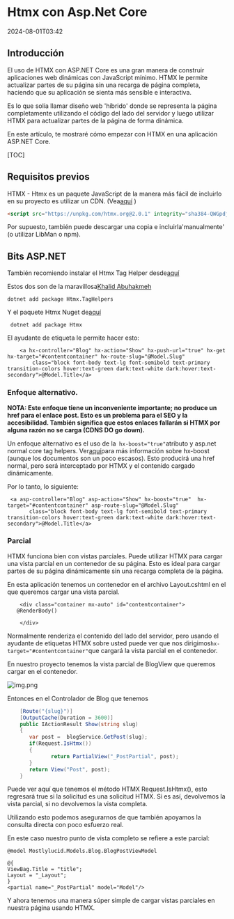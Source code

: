 # Htmx con Asp.Net Core

<datetime class="hidden">2024-08-01T03:42</datetime>

<!--category-- ASP.NET, HTMX -->
## Introducción

El uso de HTMX con ASP.NET Core es una gran manera de construir aplicaciones web dinámicas con JavaScript mínimo. HTMX le permite actualizar partes de su página sin una recarga de página completa, haciendo que su aplicación se sienta más sensible e interactiva.

Es lo que solía llamar diseño web 'híbrido' donde se representa la página completamente utilizando el código del lado del servidor y luego utilizar HTMX para actualizar partes de la página de forma dinámica.

En este artículo, te mostraré cómo empezar con HTMX en una aplicación ASP.NET Core.

[TOC]

## Requisitos previos

HTMX - Htmx es un paquete JavaScript de la manera más fácil de incluirlo en su proyecto es utilizar un CDN. (Vea[aquí](https://htmx.org/docs/#installing) )

```html
<script src="https://unpkg.com/htmx.org@2.0.1" integrity="sha384-QWGpdj554B4ETpJJC9z+ZHJcA/i59TyjxEPXiiUgN2WmTyV5OEZWCD6gQhgkdpB/" crossorigin="anonymous"></script>
```

Por supuesto, también puede descargar una copia e incluirla'manualmente' (o utilizar LibMan o npm).

## Bits ASP.NET

También recomiendo instalar el Htmx Tag Helper desde[aquí](https://github.com/khalidabuhakmeh/Htmx.Net)

Estos dos son de la maravillosa[Khalid Abuhakmeh
](https://mastodon.social/@khalidabuhakmeh@mastodon.social)

```shell
dotnet add package Htmx.TagHelpers
```

Y el paquete Htmx Nuget de[aquí](https://www.nuget.org/packages/Htmx/)

```shell
 dotnet add package Htmx
```

El ayudante de etiqueta le permite hacer esto:

```razor
    <a hx-controller="Blog" hx-action="Show" hx-push-url="true" hx-get hx-target="#contentcontainer" hx-route-slug="@Model.Slug"
        class="block font-body text-lg font-semibold text-primary transition-colors hover:text-green dark:text-white dark:hover:text-secondary">@Model.Title</a>
```

### Enfoque alternativo.

**NOTA: Este enfoque tiene un inconveniente importante; no produce un href para el enlace post. Esto es un problema para el SEO y la accesibilidad. También significa que estos enlaces fallarán si HTMX por alguna razón no se carga (CDNS DO go down).**

Un enfoque alternativo es el uso de la` hx-boost="true"`atributo y asp.net normal core tag helpers. Ver[aquí](https://htmx.org/docs/#hx-boost)para más información sobre hx-boost (aunque los documentos son un poco escasos).
Esto producirá una href normal, pero será interceptado por HTMX y el contenido cargado dinámicamente.

Por lo tanto, lo siguiente:

```razor
 <a asp-controller="Blog" asp-action="Show" hx-boost="true"  hx-target="#contentcontainer" asp-route-slug="@Model.Slug"
       class="block font-body text-lg font-semibold text-primary transition-colors hover:text-green dark:text-white dark:hover:text-secondary">@Model.Title</a>
```

### Parcial

HTMX funciona bien con vistas parciales. Puede utilizar HTMX para cargar una vista parcial en un contenedor de su página. Esto es ideal para cargar partes de su página dinámicamente sin una recarga completa de la página.

En esta aplicación tenemos un contenedor en el archivo Layout.cshtml en el que queremos cargar una vista parcial.

```razor
    <div class="container mx-auto" id="contentcontainer">
   @RenderBody()

    </div>
```

Normalmente renderiza el contenido del lado del servidor, pero usando el ayudante de etiquetas HTMX sobre usted puede ver que nos dirigimos`hx-target="#contentcontainer"`que cargará la vista parcial en el contenedor.

En nuestro proyecto tenemos la vista parcial de BlogView que queremos cargar en el contenedor.

![img.png](project.png)

Entonces en el Controlador de Blog que tenemos

```csharp
    [Route("{slug}")]
    [OutputCache(Duration = 3600)]
    public IActionResult Show(string slug)
    {
       var post =  blogService.GetPost(slug);
       if(Request.IsHtmx())
       {
              return PartialView("_PostPartial", post);
       }
       return View("Post", post);
    }
```

Puede ver aquí que tenemos el método HTMX Request.IsHtmx(), esto regresará true si la solicitud es una solicitud HTMX. Si es así, devolvemos la vista parcial, si no devolvemos la vista completa.

Utilizando esto podemos asegurarnos de que también apoyamos la consulta directa con poco esfuerzo real.

En este caso nuestro punto de vista completo se refiere a este parcial:

```razor
@model Mostlylucid.Models.Blog.BlogPostViewModel

@{
ViewBag.Title = "title";
Layout = "_Layout";
}
<partial name="_PostPartial" model="Model"/>
```

Y ahora tenemos una manera súper simple de cargar vistas parciales en nuestra página usando HTMX.